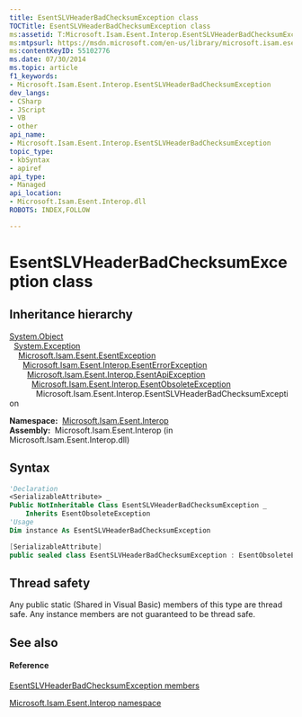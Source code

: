 ```yaml
---
title: EsentSLVHeaderBadChecksumException class
TOCTitle: EsentSLVHeaderBadChecksumException class
ms:assetid: T:Microsoft.Isam.Esent.Interop.EsentSLVHeaderBadChecksumException
ms:mtpsurl: https://msdn.microsoft.com/en-us/library/microsoft.isam.esent.interop.esentslvheaderbadchecksumexception(v=EXCHG.10)
ms:contentKeyID: 55102776
ms.date: 07/30/2014
ms.topic: article
f1_keywords:
- Microsoft.Isam.Esent.Interop.EsentSLVHeaderBadChecksumException
dev_langs:
- CSharp
- JScript
- VB
- other
api_name: 
- Microsoft.Isam.Esent.Interop.EsentSLVHeaderBadChecksumException
topic_type: 
- kbSyntax
- apiref
api_type: 
- Managed
api_location: 
- Microsoft.Isam.Esent.Interop.dll
ROBOTS: INDEX,FOLLOW

---
```


# EsentSLVHeaderBadChecksumException class

## Inheritance hierarchy

[System.Object](https://docs.microsoft.com/dotnet/api/system.object?redirectedfrom=MSDN)  
  [System.Exception](https://docs.microsoft.com/dotnet/api/system.exception?redirectedfrom=MSDN)  
    [Microsoft.Isam.Esent.EsentException](dn292088\(v=exchg.10\).md)  
      [Microsoft.Isam.Esent.Interop.EsentErrorException](dn274314\(v=exchg.10\).md)  
        [Microsoft.Isam.Esent.Interop.EsentApiException](dn334231\(v=exchg.10\).md)  
          [Microsoft.Isam.Esent.Interop.EsentObsoleteException](dn319668\(v=exchg.10\).md)  
            Microsoft.Isam.Esent.Interop.EsentSLVHeaderBadChecksumException  

**Namespace:**  [Microsoft.Isam.Esent.Interop](hh596136\(v=exchg.10\).md)  
**Assembly:**  Microsoft.Isam.Esent.Interop (in Microsoft.Isam.Esent.Interop.dll)

## Syntax

``` vb
'Declaration
<SerializableAttribute> _
Public NotInheritable Class EsentSLVHeaderBadChecksumException _
    Inherits EsentObsoleteException
'Usage
Dim instance As EsentSLVHeaderBadChecksumException
```

``` csharp
[SerializableAttribute]
public sealed class EsentSLVHeaderBadChecksumException : EsentObsoleteException
```

## Thread safety

Any public static (Shared in Visual Basic) members of this type are thread safe. Any instance members are not guaranteed to be thread safe.

## See also

#### Reference

[EsentSLVHeaderBadChecksumException members](dn350710\(v=exchg.10\).md)

[Microsoft.Isam.Esent.Interop namespace](hh596136\(v=exchg.10\).md)

